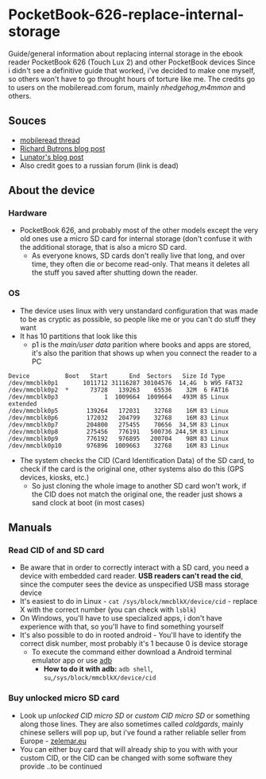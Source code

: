 # PocketBook-626-replace-internal-storage
Guide/general information about replacing internal storage in the ebook reader PocketBook 626 (Touch Lux 2) and other PocketBook devices
Since i didn't see a definitive guide that worked, i've decided to make one myself, so others won't have to go throught hours of torture like me.
The credits go to users on the mobileread.com forum, mainly _nhedgehog_,_m4mmon_ and others.

## Souces
- [mobileread thread](https://www.mobileread.com/forums/showthread.php?t=278728)
- [Richard Butrons blog post](https://richard.burtons.org/2016/07/01/changing-the-cid-on-an-sd-card/)
- [Lunator's blog post](http://luator.de/linux/2019/11/23/pocketbook-replace-memory.html)
- Also credit goes to a russian forum (link is dead)

## About the device

### Hardware
- PocketBook 626, and probably most of the other models except the very old ones use a micro SD card for internal storage (don't confuse it with the additional storage, that is also a micro SD card.
  - As everyone knows, SD cards don't really live that long, and over time, they often die or become read-only. That means it deletes all the stuff you saved after shutting down the reader.

### OS
- The device uses linux with very unstandard configuration that was made to be as cryptic as possible, so people like me or you can't do stuff they want
- It has 10 partitions that look like this
  - p1 is the _main/user data_ parition where books and apps are stored, it's also the parition that shows up when you connect the reader to a PC
```
Device          Boot   Start      End  Sectors   Size Id Type
/dev/mmcblk0p1       1011712 31116287 30104576  14,4G  b W95 FAT32
/dev/mmcblk0p2  *      73728   139263    65536    32M  6 FAT16
/dev/mmcblk0p3             1  1009664  1009664   493M 85 Linux extended
/dev/mmcblk0p5        139264   172031    32768    16M 83 Linux
/dev/mmcblk0p6        172032   204799    32768    16M 83 Linux
/dev/mmcblk0p7        204800   275455    70656  34,5M 83 Linux
/dev/mmcblk0p8        275456   776191   500736 244,5M 83 Linux
/dev/mmcblk0p9        776192   976895   200704    98M 83 Linux
/dev/mmcblk0p10       976896  1009663    32768    16M 83 Linux
```
- The system checks the CID (Card Identification Data) of the SD card, to check if the card is the original one, other systems also do this (GPS devices, kiosks, etc.)
  - So just cloning the whole image to another SD card won't work, if the CID does not match the original one, the reader just shows a sand clock at boot (in most cases)

## Manuals

### Read CID of and SD card
- Be aware that in order to correctly interact with a SD card, you need a device with embedded card reader. **USB readers can't read the cid**, since the computer sees the device as unspecified USB mass storage device
- It's easiest to do in Linux - `cat /sys/block/mmcblkX/device/cid` - replace X with the correct number (you can check with `lsblk`)
- On Windows, you'll have to use specialized apps, i don't have experience with that, so you'll have to find something yourself
- It's also possible to do in rooted android - You'll have to identify the correct disk number, most probably it's 1 because 0 is device storage
  - To execute the command either download a Android terminal emulator app or use [adb](https://developer.android.com/tools/adb)
    - **How to do it with adb:** `adb shell`, `su`,`/sys/block/mmcblkX/device/cid`

### Buy unlocked micro SD card
- Look up _unlocked CID micro SD_ or _custom CID micro SD_ or something along those lines. They are also sometimes called _coldgards_, mainly chinese sellers will pop up, but i've found a rather reliable seller from Europe - [zelemar.eu](https://zelemar.eu/)
- You can either buy card that will already ship to you with with your custom CID, or the CID can be changed with some software they provide
..to be continued
